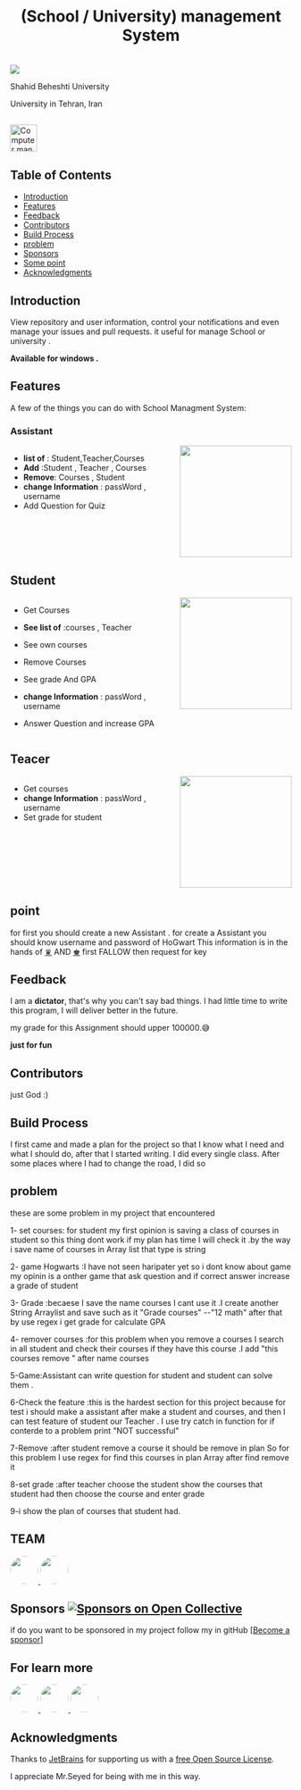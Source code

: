 

<h1 align="center"> (School / University) management System </h1> <br>
  <img src = https://www.educationunlimited.com/blog/wp-content/uploads/2019/08/Webp.net-compress-image.jpg">

<p align="left">
    Shahid Beheshti University

<p align="left"> 
    University in Tehran, Iran 
<html>
<body>
<h2></h2>
<img src="https://www.w3schools.com/html/programming.gif" alt="Computer man" style="width:48px;height:48px;">
</body>
</html>

## Table of Contents

- [Introduction](#introduction)
- [Features](#features)
- [Feedback](#feedback)
- [Contributors](#contributors)
- [Build Process](#build-process)
- [problem](#problem)
- [Sponsors](#sponsors-)
- [Some point](#point-)
- [Acknowledgments](#acknowledgments)


<!-- END doctoc generated TOC please keep comment here to allow auto update -->

## Introduction

View repository and user information, control your notifications and even manage your issues and pull requests.
it useful for manage School or university .


**Available for windows .**

<p align="center">
</p>

## Features

A few of the things you can do with School Managment System:

### Assistant 

<div style="display: flex;">
  <div style="flex: 80%; text-align: left;">

* ****list of**** : Student,Teacher,Courses
* ****Add**** :Student , Teacher , Courses
* ****Remove****: Courses , Student  
* ****change Information**** : passWord , username
* Add Question for Quiz 

</div>
<div style="flex: 50%;">
<img src="https://gifdb.com/images/thumb/like-a-boss-bulldog-gpuvvb6wr1kjuvbv.gif" width="200">
</div>
</div>








## Student
<div style="display: flex;">
  <div style="flex: 80%; text-align: left;">

* Get Courses
* ****See list of**** :courses , Teacher
* See own courses
* Remove Courses
* See grade And GPA
* ****change Information**** : passWord , username
* Answer Question and increase GPA

  </div>
  <div style="flex: 50%;">
  <img src="https://gifdb.com/images/thumbnail/boy-student-hating-school-pfjzfwwvgmw9dmft.webp" width="200">
  </div>
</div>

## Teacer

<div style="display: flex;">
  <div style="flex: 80%; text-align: left;">
    
* Get courses 
* ****change Information**** : passWord , username
* Set grade for student 
  </div>
  <div style="flex: 50%;">
  <img src="https://gifdb.com/images/thumb/voila-teacher-s-presentation-3d1lqmy0je7o62zi.gif" width="200">
  </div>
</div>


## point 

for first you should create a new Assistant .
for create a Assistant you should know username and password of HoGwart
This information is in the hands of [♛](https://github.com/rouzbeh1384) AND  [♚](https://github.com/rouzbeh1384) 
first FALLOW then request for key

## Feedback

I am a **dictator**, that's why you can't say bad things. I had little time to write this program, I will deliver better in the future.

my grade for this Assignment should upper 100000.😅

********just for fun******** 
## Contributors
just God :)
## Build Process

I first came and made a plan for the project so that I know what I need and what I should do, after that I started writing. I did every single class.
After some places where I had to change the road, I did so

## problem
these are some problem in my project that   encountered   

1-  set courses: for student my first opinion is saving  a class of  courses in student  so this thing dont work if my plan has time I will check it .by the way i save name of courses in Array list that type is string   

2-  game Hogwarts :I have not seen haripater yet so i dont know about game my opinin is a onther game that ask question and if correct answer increase a grade of student 

3-  Grade :becaese I save the name courses I cant use it  .I create another  String Arraylist and save such as it "Grade courses" --"12 math" after that by use regex i get grade for calculate GPA  

4- remover courses :for this problem when you remove  a courses I search in all student and check their courses if they have this course .I add "this courses remove " after name courses 

5-Game:Assistant can write question for student and student can solve them .

6-Check the feature :this is the hardest section for this project because for test i should make a assistant after make a student and courses, and then  I can test feature of student our Teacher .
I use try catch in function  for if conterde to a problem print "NOT successful"

7-Remove :after  student remove a course it should be remove in plan So for this problem I use regex for find this courses in plan Array after find remove it   

8-set grade :after teacher choose the student show the courses that student had then choose the course and enter grade 

9-i show the plan of courses that student had.


## TEAM 

<a href="https://github.com/Advanced-Programming-1402/Third-Assignment-Hogwarts?tab=readme-ov-file" target="_blank">
  <img src="file:///C:/Users/Asus/Downloads/photo10439650122.jpg" style="border-radius: 50%; width: 50px; height: 50px;">
</a>
<a href="https://github.com/seyed0123" target="_blank">
  <img src="https://avatars.githubusercontent.com/u/121795226?v=4?" style="border-radius: 50%; width: 50px; height: 50px;">
</a>


## Sponsors [![Sponsors on Open Collective](https://opencollective.com/git-point/sponsors/badge.svg)](#sponsors)

if do you want to be sponsored in my project follow my in gitHub
 [[Become a sponsor](https://github.com/rouzbeh1384)]


## For learn more 

<a href="https://faradars.org/courses/fvrj101-java-programming" target="_blank">
<img src="https://www.finoit.com/wp-content/uploads/2022/10/top-java-use-cases.jpg" style="border-radius: 50%; width: 50px; height: 50px;">
</a>
<a href="https://regexr.com/" target="_blank">
<img src="https://fiverr-res.cloudinary.com/images/t_main1,q_auto,f_auto,q_auto,f_auto/gigs/290842119/original/a7f047de43dc9d06e7f9c222cd11e18506d86ffa/write-regular-expression-regex-for-siem-log-sources-logrhythm.jpg
" style="border-radius: 50%; width: 50px; height: 50px;">

</a>
<a href="https://www.tutorialspoint.com/index.htm">
<img src="https://play-lh.googleusercontent.com/F10OOHNkeNbOf5x9DYpoihAIkLRlSMxCsPHyCErXgm0oM2gZtJwVymJIZoN59v4JJWBZ"
style="border-radius: 50%; width: 50px; height: 50px;">
</a>

## Acknowledgments

Thanks to [JetBrains](https://www.jetbrains.com) for supporting us with a [free Open Source License](https://www.jetbrains.com/buy/opensource).


I appreciate Mr.Seyed for being with me in this way.



